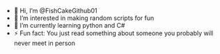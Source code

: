 - 👋 Hi, I’m @FishCakeGithub01
- 👀 I’m interested in making random scripts for fun
- 🌱 I’m currently learning python and C#
- ⚡ Fun fact: You just read something about someone you probably will never meet in person
